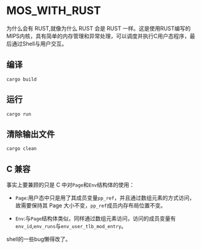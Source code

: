 # MOS_WITH_RUST

为什么会有 RUST,就像为什么 RUST 会是 RUST 一样。这是使用RUST编写的MIPS内核，具有简单的内存管理和异常处理，可以调度并执行C用户态程序，最后通过Shell与用户交互。
## 编译

```shell
cargo build
```

## 运行

```shell
cargo run
```

## 清除输出文件

```shell
cargo clean
```

## C 兼容

事实上要兼顾的只是 C 中对`Page`和`Env`结构体的使用：

- `Page`:用户态中只是用了其成员变量`pp_ref`，并且通过数组元素的方式访问，故需要保持其 Page 大小不变，`pp_ref`成员内存布局位置不变。

- `Env`:与`Page`结构体类似，同样通过数组元素访问，访问的成员变量有`env_id`,`env_runs`与`env_user_tlb_mod_entry`。

shell的一些bug懒得改了。
